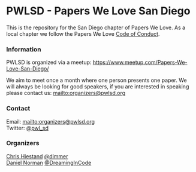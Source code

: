 # PWLSD - Papers We Love San Diego

This is the repository for the San Diego chapter of Papers We Love. As a local chapter we follow the Papers We Love [Code of Conduct](https://github.com/papers-we-love/nashville/blob/master/code-of-conduct.md).

### Information

PWLSD is organized via a meetup: <https://www.meetup.com/Papers-We-Love-San-Diego/>

We aim to meet once a month where one person presents one paper. We will always be looking for good speakers, if you are interested in speaking please contact us: <mailto:organizers@pwlsd.org>

### Contact

Email: <mailto:organizers@pwlsd.org>  
Twitter: [@pwl_sd](https://twitter.com/pwl_sd)

### Organizers

[Chris Hiestand](mailto:chris@pwlsd.org) [@dimmer](https://twitter.com/dimmer)  
[Daniel Norman](mailto:daniel@pwlsd.org) [@DreamingInCode](https://twitter.com/DreamingInCode)  
